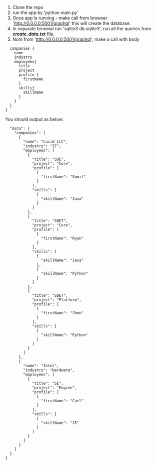 1. Clone the repo
2. run the app by 'python main.py'
3. Once app is running - make call from browser 'http://0.0.0.0:5001/graphql' this will create the database.
4. In separate terminal run 'sqlite3 db.sqlite3',  run all the queries from **_create_data.txt_** file.
5. Nom from 'http://0.0.0.0:5001/graphql', make a call with body 
````{
  companies {
    name
    industry
    employees{
      title
      project
      profile {
        firstName
      }
      skills{
        skillName
      }
    }
  }
}
````
You should output as below:
````{
  "data": {
    "companies": [
      {
        "name": "Lucid LLC",
        "industry": "IT",
        "employees": [
          {
            "title": "SDE",
            "project": "Core",
            "profile": [
              {
                "firstName": "Sumit"
              }
            ],
            "skills": [
              {
                "skillName": "Java"
              }
            ]
          },
          {
            "title": "SDET",
            "project": "Core",
            "profile": [
              {
                "firstName": "Ryan"
              }
            ],
            "skills": [
              {
                "skillName": "Java"
              },
              {
                "skillName": "Python"
              }
            ]
          },
          {
            "title": "SDET",
            "project": "Platform",
            "profile": [
              {
                "firstName": "Jhon"
              }
            ],
            "skills": [
              {
                "skillName": "Python"
              }
            ]
          }
        ]
      },
      {
        "name": "Intel",
        "industry": "Hardware",
        "employees": [
          {
            "title": "SE",
            "project": "Engine",
            "profile": [
              {
                "firstName": "Carl"
              }
            ],
            "skills": [
              {
                "skillName": "JS"
              }
            ]
          }
        ]
      }
    ]
  }
}
````
